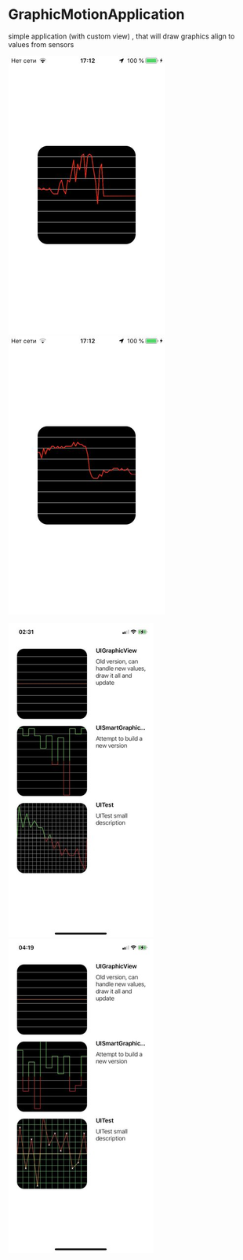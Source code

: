# GraphicMotionApplication
simple application (with custom view) , that will draw graphics align to values from sensors


![alt text](https://github.com/Icar05/GraphicMotionApplication/blob/master/iOSDiaOne.jpg) 
![alt text](https://github.com/Icar05/GraphicMotionApplication/blob/master/iOSDiaTwo.jpg)

![alt text](https://github.com/Icar05/GraphicMotionApplication/blob/master/smartOne.jpg) 
![alt text](https://github.com/Icar05/GraphicMotionApplication/blob/master/smartTwo.jpg)
